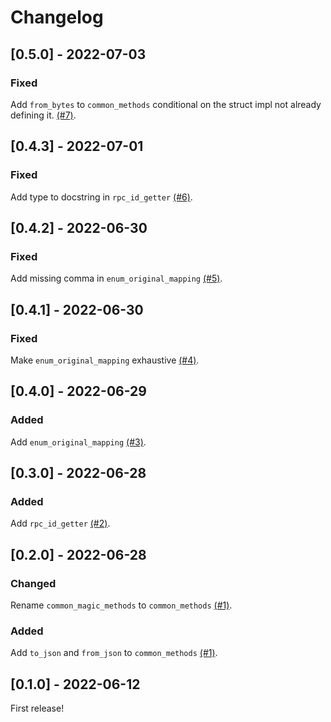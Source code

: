 # Changelog

## [0.5.0] - 2022-07-03

### Fixed

Add `from_bytes` to `common_methods` conditional on the struct impl not already defining it. [(#7)](https://github.com/kevinheavey/solders-macros/pull/7).

## [0.4.3] - 2022-07-01

### Fixed

Add type to docstring in `rpc_id_getter` [(#6)](https://github.com/kevinheavey/solders-macros/pull/6).

## [0.4.2] - 2022-06-30

### Fixed

Add missing comma in `enum_original_mapping` [(#5)](https://github.com/kevinheavey/solders-macros/pull/5).

## [0.4.1] - 2022-06-30

### Fixed

Make `enum_original_mapping` exhaustive [(#4)](https://github.com/kevinheavey/solders-macros/pull/4).

## [0.4.0] - 2022-06-29

### Added

Add `enum_original_mapping` [(#3)](https://github.com/kevinheavey/solders-macros/pull/3).

## [0.3.0] - 2022-06-28

### Added

Add `rpc_id_getter` [(#2)](https://github.com/kevinheavey/solders-macros/pull/2).

## [0.2.0] - 2022-06-28

### Changed

Rename `common_magic_methods` to `common_methods` [(#1)](https://github.com/kevinheavey/solders-macros/pull/1).

### Added

Add `to_json` and `from_json` to `common_methods` [(#1)](https://github.com/kevinheavey/solders-macros/pull/1).

## [0.1.0] - 2022-06-12

First release!
